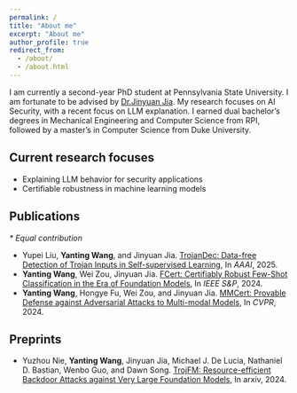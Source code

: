```yaml
---
permalink: /
title: "About me"
excerpt: "About me"
author_profile: true
redirect_from: 
  - /about/
  - /about.html
---
```


I am currently a second-year PhD student at Pennsylvania State University. I am fortunate to be advised by [Dr.Jinyuan Jia](https://jinyuan-jia.github.io/). My research focuses on AI Security, with a recent focus on LLM explanation. I earned dual bachelor’s degrees in Mechanical Engineering and Computer Science from RPI, followed by a master’s in Computer Science from Duke University.


## Current research focuses

* Explaining LLM behavior for security applications
* Certifiable robustness in machine learning models

## Publications

*\* Equal contribution*
* Yupei Liu, **Yanting Wang**, and Jinyuan Jia. [TrojanDec: Data-free Detection of Trojan Inputs in Self-supervised Learning](https://arxiv.org/pdf/2501.04108), In *AAAI*, 2025.
* **Yanting Wang**, Wei Zou, Jinyuan Jia. [FCert: Certifiably Robust Few-Shot Classification in the Era of Foundation Models](https://arxiv.org/pdf/2404.08631), In *IEEE S&P*, 2024.
* **Yanting Wang**, Hongye Fu, Wei Zou, and Jinyuan Jia. [MMCert: Provable Defense against Adversarial Attacks to Multi-modal Models](https://arxiv.org/abs/2403.19080), In *CVPR*, 2024.

## Preprints
* Yuzhou Nie, **Yanting Wang**, Jinyuan Jia, Michael J. De Lucia, Nathaniel D. Bastian, Wenbo Guo, and Dawn Song. [TrojFM: Resource-efficient Backdoor Attacks against Very Large Foundation Models](https://arxiv.org/abs/2405.16783), In arxiv, 2024.
